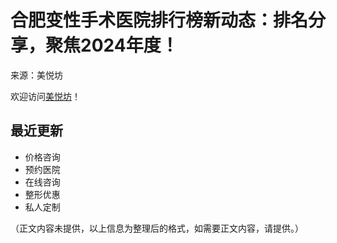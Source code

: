 # 合肥变性手术医院排行榜新动态：排名分享，聚焦2024年度！

来源：美悦坊

欢迎访问[美悦坊]()！

## 最近更新

- 价格咨询
- 预约医院
- 在线咨询
- 整形优惠
- 私人定制

（正文内容未提供，以上信息为整理后的格式，如需要正文内容，请提供。）